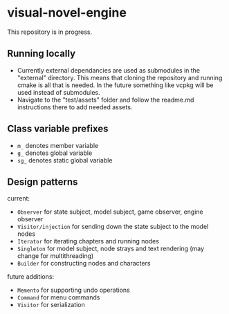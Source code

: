 # visual-novel-engine

This repository is in progress.

## Running locally
- Currently external dependancies are used as submodules in the "external" directory. This means that cloning the repository and running cmake is all that is needed. In the future something like vcpkg will be used instead of submodules.
- Navigate to the "test/assets" folder and follow the readme.md instructions there to add needed assets.

## Class variable prefixes
- `m_` denotes member variable
- `g_` denotes global variable
- `sg_` denotes static global variable

## Design patterns

current:
- `Observer` for state subject, model subject, game observer, engine observer
- `Visitor/injection` for sending down the state subject to the model nodes
- `Iterator` for iterating chapters and running nodes
- `Singleton` for model subject, node strays and text rendering (may change for multithreading)
- `Builder` for constructing nodes and characters

future additions:
- `Memento` for supporting undo operations
- `Command` for menu commands
- `Visitor` for serialization